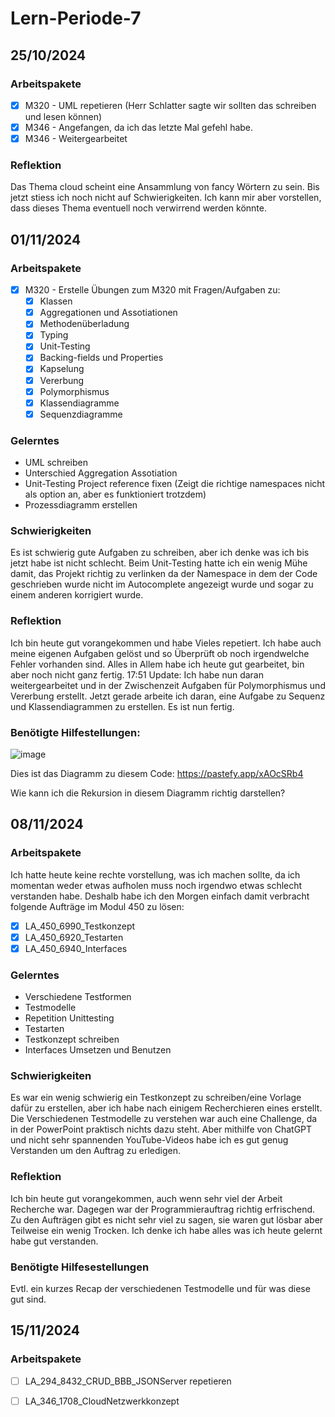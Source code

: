 # Lern-Periode-7

## 25/10/2024
### Arbeitspakete
- [x] M320 - UML repetieren (Herr Schlatter sagte wir sollten das schreiben und lesen können)
- [x] M346 - Angefangen, da ich das letzte Mal gefehl habe.
- [x] M346 - Weitergearbeitet

### Reflektion
Das Thema cloud scheint eine Ansammlung von fancy Wörtern zu sein. Bis jetzt stiess ich noch nicht auf Schwierigkeiten. Ich kann mir aber vorstellen, dass dieses Thema eventuell noch verwirrend werden könnte.

## 01/11/2024
### Arbeitspakete
- [x] M320 - Erstelle Übungen zum M320 mit Fragen/Aufgaben zu:
  - [x] Klassen
  - [x] Aggregationen und Assotiationen
  - [x] Methodenüberladung
  - [x] Typing
  - [x] Unit-Testing
  - [x] Backing-fields und Properties
  - [x] Kapselung
  - [x] Vererbung
  - [x] Polymorphismus
  - [x] Klassendiagramme
  - [x] Sequenzdiagramme

### Gelerntes
- UML schreiben
- Unterschied Aggregation Assotiation
- Unit-Testing Project reference fixen (Zeigt die richtige namespaces nicht als option an, aber es funktioniert trotzdem)
- Prozessdiagramm erstellen

### Schwierigkeiten
Es ist schwierig gute Aufgaben zu schreiben, aber ich denke was ich bis jetzt habe ist nicht schlecht. Beim Unit-Testing hatte ich ein wenig Mühe damit, das Projekt richtig zu verlinken da der Namespace in dem der Code geschrieben wurde nicht im Autocomplete angezeigt wurde und sogar zu einem anderen korrigiert wurde. 

### Reflektion
Ich bin heute gut vorangekommen und habe Vieles repetiert. Ich habe auch meine eigenen Aufgaben gelöst und so Überprüft ob noch irgendwelche Fehler vorhanden sind. Alles in Allem habe ich heute gut gearbeitet, bin aber noch nicht ganz fertig. 17:51 Update: Ich habe nun daran weitergearbeitet und in der Zwischenzeit Aufgaben für Polymorphismus und Vererbung erstellt. Jetzt gerade arbeite ich daran, eine Aufgabe zu Sequenz und Klassendiagrammen zu erstellen. Es ist nun fertig.



### Benötigte Hilfestellungen:

![image](https://github.com/user-attachments/assets/ef2dabdc-f870-4063-97d7-a7de6d7893ed)

Dies ist das Diagramm zu diesem Code: https://pastefy.app/xAOcSRb4

Wie kann ich die Rekursion in diesem Diagramm richtig darstellen?


## 08/11/2024
### Arbeitspakete
Ich hatte heute keine rechte vorstellung, was ich machen sollte, da ich momentan weder etwas aufholen muss noch irgendwo etwas schlecht verstanden habe. Deshalb habe ich den Morgen einfach damit verbracht folgende Aufträge im Modul 450 zu lösen:
- [x] LA_450_6990_Testkonzept
- [x] LA_450_6920_Testarten
- [x] LA_450_6940_Interfaces

### Gelerntes
- Verschiedene Testformen
- Testmodelle
- Repetition Unittesting
- Testarten
- Testkonzept schreiben
- Interfaces Umsetzen und Benutzen

### Schwierigkeiten
Es war ein wenig schwierig ein Testkonzept zu schreiben/eine Vorlage dafür zu erstellen, aber ich habe nach einigem Recherchieren eines erstellt. Die Verschiedenen Testmodelle zu verstehen war auch eine Challenge, da in der PowerPoint praktisch nichts dazu steht. Aber mithilfe von ChatGPT und nicht sehr spannenden YouTube-Videos habe ich es gut genug Verstanden um den Auftrag zu erledigen.

### Reflektion
Ich bin heute gut vorangekommen, auch wenn sehr viel der Arbeit Recherche war. Dagegen war der Programmierauftrag richtig erfrischend. Zu den Aufträgen gibt es nicht sehr viel zu sagen, sie waren gut lösbar aber Teilweise ein wenig Trocken. Ich denke ich habe alles was ich heute gelernt habe gut verstanden.

### Benötigte Hilfesestellungen
Evtl. ein kurzes Recap der verschiedenen Testmodelle und für was diese gut sind.


## 15/11/2024
### Arbeitspakete
- [ ] LA_294_8432_CRUD_BBB_JSONServer repetieren
- [ ] LA_346_1708_CloudNetzwerkkonzept


